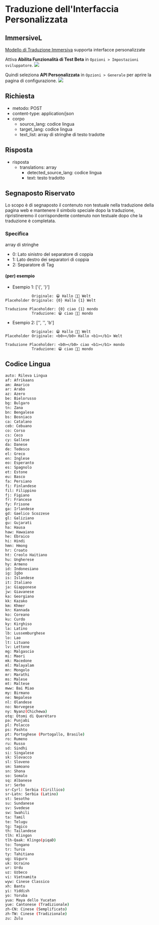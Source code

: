 # Traduzione dell'Interfaccia Personalizzata

## ImmersiveL

[Modello di Traduzione Immersiva](https://github.com/immersive-translate/ImmersiveL) supporta interfacce personalizzate

Attiva **Abilita Funzionalità di Test Beta** in `Opzioni > Impostazioni sviluppatore`.
![](https://s.immersivetranslate.com/assets/turn_on_beta_en.jpeg)

Quindi seleziona **API Personalizzata** in `Opzioni > Generale` per aprire la pagina di configurazione.
![](https://s.immersivetranslate.com/assets/select_custon_api_en.jpeg)

## Richiesta

- metodo: POST
- content-type: application/json
- corpo
  - source_lang: codice lingua
  - target_lang: codice lingua
  - text_list: array di stringhe di testo tradotte

## Risposta

- risposta
  - translations: array
    - detected_source_lang: codice lingua
    - text: testo tradotto

## Segnaposto Riservato

Lo scopo è di segnaposto il contenuto non testuale nella traduzione della pagina web e mantenere il simbolo speciale dopo la traduzione, ripristineremo il corrispondente contenuto non testuale dopo che la traduzione è completata.

### Specifica

array di stringhe

- 0: Lato sinistro del separatore di coppia
- 1: Lato destro dei separatori di coppia
- 2: Separatore di Tag

#### (per) esempio

- Esempio 1: ['{', '}']

```
            Originale: 😁 Hallo 👏🏻 Welt
Placeholder Originale: {0} Hallo {1} Welt

Traduzione Placeholder: {0} ciao {1} mondo
            Traduzione: 😁 ciao 👏🏻 mondo
```

- Esempio 2: ['', '', 'b']

```
            Originale: 😁 Hallo 👏🏻 Welt
Placeholder Originale: <b0></b0> Hallo <b1></b1> Welt

Traduzione Placeholder: <b0></b0> ciao <b1></b1> mondo
            Traduzione: 😁 ciao 👏🏻 mondo
```

## Codice Lingua

```bash
auto: Rileva Lingua
af: Afrikaans
am: Amarico
ar: Arabo
az: Azero
be: Bielorusso
bg: Bulgaro
tn: Zana
bn: Bengalese
bs: Bosniaco
ca: Catalano
ceb: Cebuano
co: Corso
cs: Ceco
cy: Gallese
da: Danese
de: Tedesco
el: Greco
en: Inglese
eo: Esperanto
es: Spagnolo
et: Estone
eu: Basco
fa: Persiano
fi: Finlandese
fil: Filippino
fj: Figiano
fr: Francese
fy: Frisone
ga: Irlandese
gd: Gaelico Scozzese
gl: Galiziano
gu: Gujarati
ha: Hausa
haw: Hawaiano
he: Ebraico
hi: Hindi
hmn: Hmong
hr: Croato
ht: Creolo Haitiano
hu: Ungherese
hy: Armeno
id: Indonesiano
ig: Igbo
is: Islandese
it: Italiano
ja: Giapponese
jw: Giavanese
ka: Georgiano
kk: Kazako
km: Khmer
kn: Kannada
ko: Coreano
ku: Curdo
ky: Kirghiso
la: Latino
lb: Lussemburghese
lo: Lao
lt: Lituano
lv: Lettone
mg: Malgascio
mi: Maori
mk: Macedone
ml: Malayalam
mn: Mongolo
mr: Marathi
ms: Malese
mt: Maltese
mww: Bai Miao
my: Birmano
ne: Nepalese
nl: Olandese
no: Norvegese
ny: Nyanz(Chichewa)
otq: Otomi di Querétaro
pa: Punjabi
pl: Polacco
ps: Pashto
pt: Portoghese (Portogallo, Brasile)
ro: Rumeno
ru: Russo
sd: Sindhi
si: Singalese
sk: Slovacco
sl: Sloveno
sm: Samoano
sn: Shona
so: Somalo
sq: Albanese
sr: Serbo
sr-Cyrl: Serbia (Cirillico)
sr-Latn: Serbia (Latino)
st: Sesotho
su: Sundanese
sv: Svedese
sw: Swahili
ta: Tamil
te: Telugu
tg: Tagico
th: Tailandese
tlh: Klingon
tlh-Qaak: Klingo(piqaD)
to: Tongano
tr: Turco
ty: Tahitiano
ug: Uiguro
uk: Ucraino
ur: Urdu
uz: Uzbeco
vi: Vietnamita
wyw: Cinese Classico
xh: Bantu
yi: Yiddish
yo: Yoruba
yua: Maya dello Yucatan
yue: Cantonese (Tradizionale)
zh-CN: Cinese (Semplificato)
zh-TW: Cinese (Tradizionale)
zu: Zulu
```